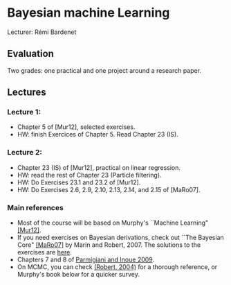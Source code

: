 # Bayesian machine Learning
Lecturer: Rémi Bardenet

## Evaluation
Two grades: one practical and one project around a research paper.

## Lectures
### Lecture 1:
* Chapter 5 of [Mur12], selected exercises.
* HW: finish Exercices of Chapter 5. Read Chapter 23 (IS).
### Lecture 2:
* Chapter 23 (IS) of [Mur12], practical on linear regression.
* HW: read the rest of Chapter 23 (Particle filtering).
* HW: Do Exercises 23.1 and 23.2 of [Mur12].
* HW: Do Exercises 2.6, 2.9, 2.10, 2.13, 2.14, and 2.15 of [MaRo07].

### Main references
* Most of the course will be based on Murphy's ``Machine Learning" [[Mur12]](https://www.google.com/url?sa=t&rct=j&q=&esrc=s&source=web&cd=&cad=rja&uact=8&ved=2ahUKEwiQ6NDzhuXsAhVPLBoKHRQ3AvUQFjAAegQIBxAC&url=https%3A%2F%2Fdoc.lagout.org%2Fscience%2FArtificial%2520Intelligence%2FMachine%2520learning%2FMachine%2520Learning_%2520A%2520Probabilistic%2520Perspective%2520%255BMurphy%25202012-08-24%255D.pdf&usg=AOvVaw3X0sY_qZRP7o5WDlWa5X8V).
* If you need exercises on Bayesian derivations, check out ``The Bayesian Core" [[MaRo07]](https://books.google.fr/books/about/Bayesian_Core_A_Practical_Approach_to_Co.html?id=5xwuouehKQoC&redir_esc=y) by Marin and Robert, 2007. The solutions to the exercises are [here](https://arxiv.org/pdf/0910.4696.pdf).
* Chapters 7 and 8 of [Parmigiani and Inoue 2009](https://www.webdepot.umontreal.ca/Usagers/perronf/MonDepotPublic/stt2100/Decision_theory.pdf).
* On MCMC, you can check [(Robert, 2004)](https://www.springer.com/gp/book/9780387212395) for a thorough reference, or Murphy's book below for a quicker survey.
